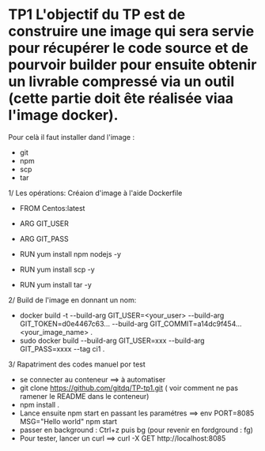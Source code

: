# TP1 L'objectif du TP est de construire une image qui sera servie pour récupérer le code source et de pourvoir builder pour ensuite obtenir un livrable compressé via un outil (cette partie doit ête réalisée viaa l'image docker). 
Pour celà il faut installer dand l'image :

- git
- npm
- scp
- tar

1/ Les opérations: Créaion d'image à l'aide Dockerfile

* FROM Centos:latest
* ARG GIT_USER
* ARG GIT_PASS

* RUN yum install npm nodejs -y
* RUN yum install scp -y
* RUN yum install tar -y

2/ Build de l'image en donnant un nom:

* docker build -t --build-arg GIT_USER=<your_user> --build-arg GIT_TOKEN=d0e4467c63... --build-arg GIT_COMMIT=a14dc9f454... <your_image_name> .
* sudo docker build --build-arg GIT_USER=xxx --build-arg GIT_PASS=xxxx --tag ci1 .

3/ Rapatriment des codes manuel por test

* se connecter au conteneur ==> à automatiser
* git clone https://github.com/gitdq/TP-tp1.git ( voir comment ne pas ramener le README dans le conteneur)
* npm install .
* Lance ensuite npm start en passant les paramétres ==>  env PORT=8085 MSG="Hello world" npm start
* passer en background : Ctrl+z puis bg (pour revenir en fordground : fg)
* Pour tester, lancer un curl ==> curl -X GET http://localhost:8085


